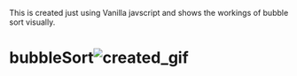 This is created just using Vanilla javscript and shows the workings of bubble sort visually.

# bubbleSort![created_gif](https://user-images.githubusercontent.com/32893841/210155667-65115ec5-4f4f-4aa3-bda0-ef78a0a22f14.gif)
